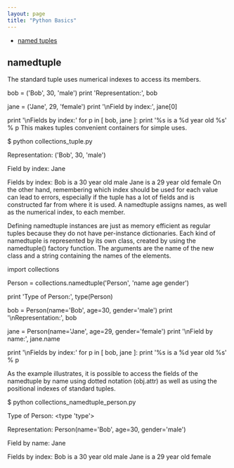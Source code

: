 ```yaml
---
layout: page
title: "Python Basics"
---
```


- [named tuples](#ntp)  

## <a name></a> namedtuple
The standard tuple uses numerical indexes to access its members.

bob = ('Bob', 30, 'male')
print 'Representation:', bob

jane = ('Jane', 29, 'female')
print '\nField by index:', jane[0]

print '\nFields by index:'
for p in [ bob, jane ]:
    print '%s is a %d year old %s' % p
This makes tuples convenient containers for simple uses.

$ python collections_tuple.py

Representation: ('Bob', 30, 'male')

Field by index: Jane

Fields by index:
Bob is a 30 year old male
Jane is a 29 year old female
On the other hand, remembering which index should be used for each value can lead to errors, especially if the tuple has a lot of fields and is constructed far from where it is used. A namedtuple assigns names, as well as the numerical index, to each member.

Defining
namedtuple instances are just as memory efficient as regular tuples because they do not have per-instance dictionaries. Each kind of namedtuple is represented by its own class, created by using the namedtuple() factory function. The arguments are the name of the new class and a string containing the names of the elements.

import collections

Person = collections.namedtuple('Person', 'name age gender')

print 'Type of Person:', type(Person)

bob = Person(name='Bob', age=30, gender='male')
print '\nRepresentation:', bob

jane = Person(name='Jane', age=29, gender='female')
print '\nField by name:', jane.name

print '\nFields by index:'
for p in [ bob, jane ]:
    print '%s is a %d year old %s' % p
    
As the example illustrates, it is possible to access the fields of the namedtuple by name using dotted notation (obj.attr) as well as using the positional indexes of standard tuples.

$ python collections_namedtuple_person.py

Type of Person: <type 'type'>

Representation: Person(name='Bob', age=30, gender='male')

Field by name: Jane

Fields by index:
Bob is a 30 year old male
Jane is a 29 year old female
